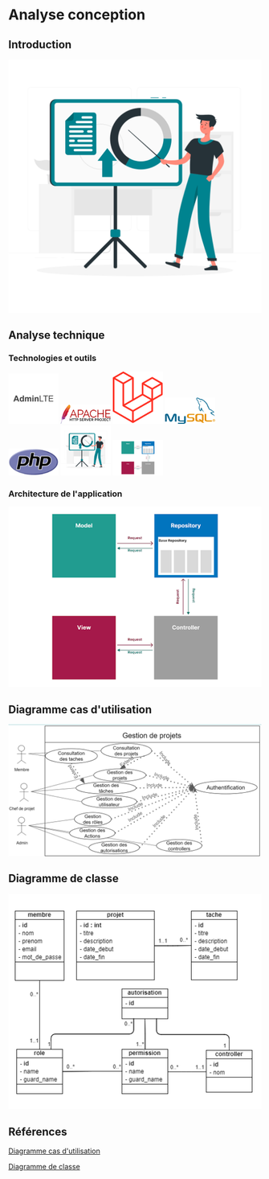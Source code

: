 # Analyse conception 

## Introduction
![Logo](img/Presentation-rafiki.png)
## Analyse technique
### Technologies et outils
<div class="grid">
    <img src="img/adminlte.jpg" alt="Alt text" width="100">
    <img src="img/apache.png" alt="Alt text" width="100">
    <img src="img/laravel.png" alt="Alt text" width="100">
    <img src="img/myslq.png" alt="Alt text" width="100">
    <img src="img/php.png" alt="Alt text" width="100">
    <img src="img/Presentation-rafiki.png" alt="Alt text" width="100">
    <img src="img/repository-pattern.png" alt="Alt text" width="100">
</div>

### Architecture de l'application

![repository-pattern](./img/repository-pattern.png)



## Diagramme cas d'utilisation
![user-case](img/user-case.png)
## Diagramme de classe
![diagramme-classe](img/diagramme-classe.png)

## Références

[Diagramme cas d'utilisation](https://docs.google.com/presentation/d/1G8g-nuJnly97BBabZnEQrzzhvJ7ZOFd-rim_803nuq8/edit?usp=sharing)

[Diagramme de classe](https://online.visual-paradigm.com/share.jsp?id=333032313934332d31)